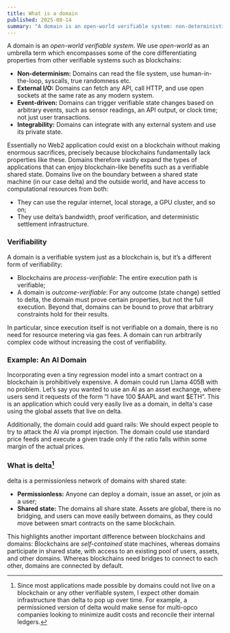 ```yaml
---
title: What is a domain
published: 2025-08-14
summary: "A domain is an open‑world verifiable system: non‑deterministic, event‑driven, and integrable."
---
```

A domain is an *open-world verifiable system*. We use *open-world* as an umbrella term which encompasses some of the core differentiating properties from other verifiable systems such as blockchains:

- **Non-determinism:** Domains can read the file system, use human-in-the-loop, syscalls, true randomness etc.
- **External I/O:** Domains can fetch any API, call HTTP, and use open sockets at the same rate as any modern system.
- **Event-driven:** Domains can trigger verifiable state changes based on arbitrary events, such as sensor readings, an API output, or clock time; not just user transactions.
- **Integrability:** Domains can integrate with any external system and use its private state.

Essentially no Web2 application could exist on a blockchain without making enormous sacrifices, precisely because blockchains fundamentally lack properties like these. Domains therefore vastly expand the types of applications that can enjoy blockchain-like benefits such as a verifiable shared state.
Domains live on the boundary between a shared state machine (in our case delta) and the outside world, and have access to computational resources from both:

- They can use the regular internet, local storage, a GPU cluster, and so on;
- They use delta’s bandwidth, proof verification, and deterministic settlement infrastructure.

### Verifiability

A domain is a verifiable system just as a blockchain is, but it’s a different form of verifiability:

- Blockchains are *process-verifiable*: The entire execution path is verifiable;
- A domain is *outcome-verifiable*: For any outcome (state change) settled to delta, the domain must prove certain properties, but not the full execution. Beyond that, domains can be bound to prove that arbitrary constraints hold for their results.

In particular, since execution itself is not verifiable on a domain, there is no need for resource metering via gas fees. A domain can run arbitrarily complex code without increasing the cost of verifiability.

### Example: An AI Domain

Incorporating even a tiny regression model into a smart contract on a blockchain is prohibitively expensive. A domain could run Llama 405B with no problem. Let’s say you wanted to use an AI as an asset exchange, where users send it requests of the form “I have 100 $AAPL and want $ETH”. This is an application which could very easily live as a domain, in delta's case using the global assets that live on delta.

Additionally, the domain could add guard rails: We should expect people to try to attack the AI via prompt injection. The domain could use standard price feeds and execute a given trade only if the ratio falls within some margin of the actual prices.

### What is delta[^1]

delta is a permissionless network of domains with shared state:

- **Permissionless:** Anyone can deploy a domain, issue an asset, or join as a user;
- **Shared state:** The domains all share state. Assets are global, there is no bridging, and users can move easily between domains, as they could move between smart contracts on the same blockchain.

This highlights another important difference between blockchains and domains: Blockchains are *self-contained* state machines, whereas domains participate in shared state, with access to an existing pool of users, assets, and other domains. Whereas blockchains need bridges to connect to each other, domains are connected by default. 

[^1]: Since most applications made possible by domains could not live on a blockchain or any other verifiable system, I expect other domain infrastructure than delta to pop up over time. For example, a permissioned version of delta would make sense for multi-opco companies looking to minimize audit costs and reconcile their internal ledgers.